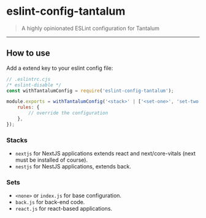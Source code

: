 # eslint-config-tantalum

> A highly opinionated ESLint configuration for Tantalum

---

## How to use

Add a extend key to your eslint config file:

```js
// .eslintrc.cjs
/* eslint-disable */
const withTantalumConfig = require('eslint-config-tantalum');

module.exports = withTantalumConfig('<stack>' | ['<set-one>', 'set-two'])({
	rules: {
		// override the configuration
	},
});
```

### Stacks

-   `nextjs` for NextJS applications extends react and next/core-vitals (next must be installed of course).
-   `nestjs` for NestJS applications, extends back.

### Sets

-   `<none>` or `index.js` for base configuration.
-   `back.js` for back-end code.
-   `react.js` for react-based applications.
